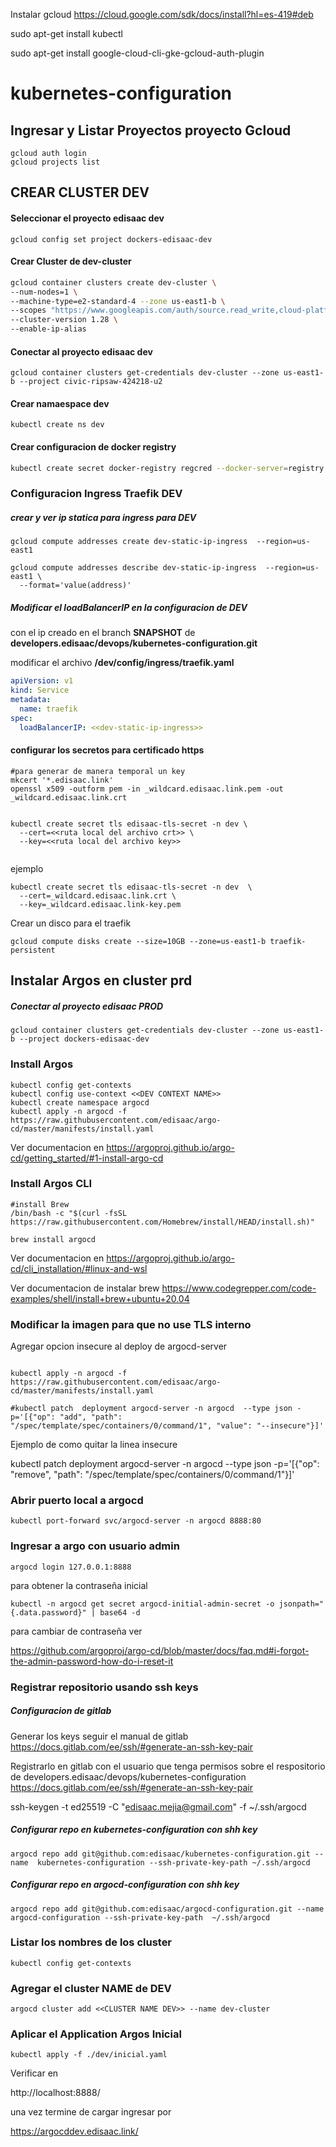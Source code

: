 Instalar gcloud https://cloud.google.com/sdk/docs/install?hl=es-419#deb


sudo apt-get install kubectl

sudo apt-get install google-cloud-cli-gke-gcloud-auth-plugin

# kubernetes-configuration

## Ingresar y Listar Proyectos proyecto Gcloud

```shell
gcloud auth login
gcloud projects list
```


## CREAR CLUSTER DEV

#### Seleccionar el proyecto edisaac dev

```shell
gcloud config set project dockers-edisaac-dev 
```

#### Crear Cluster de dev-cluster 

```bash
gcloud container clusters create dev-cluster \
--num-nodes=1 \
--machine-type=e2-standard-4 --zone us-east1-b \
--scopes "https://www.googleapis.com/auth/source.read_write,cloud-platform" \
--cluster-version 1.28 \
--enable-ip-alias 
```

#### Conectar al proyecto edisaac dev

```shell
gcloud container clusters get-credentials dev-cluster --zone us-east1-b --project civic-ripsaw-424218-u2
```

#### Crear namaespace dev

```shell
kubectl create ns dev
```

#### Crear configuracion de docker registry

```bash
kubectl create secret docker-registry regcred --docker-server=registry.gitlab.com --docker-username=edisaac.mejia@gmail.com --docker-password=w0lfsrequiem -n dev
```

### Configuracion Ingress Traefik DEV

##### crear y ver ip statica para ingress para DEV

```shell
gcloud compute addresses create dev-static-ip-ingress  --region=us-east1

gcloud compute addresses describe dev-static-ip-ingress  --region=us-east1 \
  --format='value(address)'
```

##### Modificar el loadBalancerIP en la configuracion de DEV

con el ip creado en el branch **SNAPSHOT** de **developers.edisaac/devops/kubernetes-configuration.git**

modificar el archivo **/dev/config/ingress/traefik.yaml**

```yaml
apiVersion: v1
kind: Service
metadata:
  name: traefik
spec:
  loadBalancerIP: <<dev-static-ip-ingress>>
```

#### configurar los secretos para certificado https 

```shell
#para generar de manera temporal un key 
mkcert '*.edisaac.link'
openssl x509 -outform pem -in _wildcard.edisaac.link.pem -out _wildcard.edisaac.link.crt


kubectl create secret tls edisaac-tls-secret -n dev \
  --cert=<<ruta local del archivo crt>> \
  --key=<<ruta local del archivo key>> 
 
```

ejemplo

```shell
kubectl create secret tls edisaac-tls-secret -n dev  \
  --cert=_wildcard.edisaac.link.crt \
  --key=_wildcard.edisaac.link-key.pem
```

Crear un disco para el traefik

```shell
gcloud compute disks create --size=10GB --zone=us-east1-b traefik-persistent
```



## Instalar Argos en cluster prd

##### Conectar al proyecto edisaac PROD

```shell
gcloud container clusters get-credentials dev-cluster --zone us-east1-b --project dockers-edisaac-dev
```

### Install Argos

```shell
kubectl config get-contexts
kubectl config use-context <<DEV CONTEXT NAME>>
kubectl create namespace argocd
kubectl apply -n argocd -f https://raw.githubusercontent.com/edisaac/argo-cd/master/manifests/install.yaml
```

Ver documentacion en https://argoproj.github.io/argo-cd/getting_started/#1-install-argo-cd

### Install Argos CLI

```shell
#install Brew
/bin/bash -c "$(curl -fsSL https://raw.githubusercontent.com/Homebrew/install/HEAD/install.sh)"

brew install argocd
```

Ver documentacion en https://argoproj.github.io/argo-cd/cli_installation/#linux-and-wsl

Ver documentacion de instalar brew https://www.codegrepper.com/code-examples/shell/install+brew+ubuntu+20.04

### Modificar la imagen para que no use TLS interno

Agregar opcion insecure al deploy de argocd-server

```shell

kubectl apply -n argocd -f https://raw.githubusercontent.com/edisaac/argo-cd/master/manifests/install.yaml

#kubectl patch  deployment argocd-server -n argocd  --type json -p='[{"op": "add", "path": "/spec/template/spec/containers/0/command/1", "value": "--insecure"}]'
```

Ejemplo de como quitar la linea insecure

kubectl patch  deployment argocd-server -n argocd  --type json -p='[{"op": "remove", "path": "/spec/template/spec/containers/0/command/1"}]'

### Abrir puerto local a argocd

```shell
kubectl port-forward svc/argocd-server -n argocd 8888:80
```

### Ingresar a argo con usuario admin

```shell
argocd login 127.0.0.1:8888
```

para  obtener la contraseña inicial

```shell
kubectl -n argocd get secret argocd-initial-admin-secret -o jsonpath="{.data.password}" | base64 -d
```

para cambiar de contraseña ver  

https://github.com/argoproj/argo-cd/blob/master/docs/faq.md#i-forgot-the-admin-password-how-do-i-reset-it 
### Registrar repositorio usando ssh keys

##### Configuracion de gitlab

Generar los keys seguir el manual de gitlab https://docs.gitlab.com/ee/ssh/#generate-an-ssh-key-pair

Registrarlo en gitlab con el usuario que tenga permisos sobre el respositorio de developers.edisaac/devops/kubernetes-configuration   https://docs.gitlab.com/ee/ssh/#generate-an-ssh-key-pair




ssh-keygen -t ed25519 -C "edisaac.mejia@gmail.com" -f ~/.ssh/argocd


##### Configurar repo en kubernetes-configuration con shh key

```shell
argocd repo add git@github.com:edisaac/kubernetes-configuration.git --name  kubernetes-configuration --ssh-private-key-path ~/.ssh/argocd
```


##### Configurar repo en argocd-configuration con shh key

```shell
argocd repo add git@github.com:edisaac/argocd-configuration.git --name  argocd-configuration --ssh-private-key-path  ~/.ssh/argocd
```

 

### Listar los nombres de los cluster

```shell
kubectl config get-contexts
```

### Agregar el cluster NAME de DEV

```shell
argocd cluster add <<CLUSTER NAME DEV>> --name dev-cluster
```

### Aplicar el Application Argos Inicial

```shell
kubectl apply -f ./dev/inicial.yaml
```



Verificar en 

http://localhost:8888/

una vez termine de cargar ingresar por 

https://argocddev.edisaac.link/

